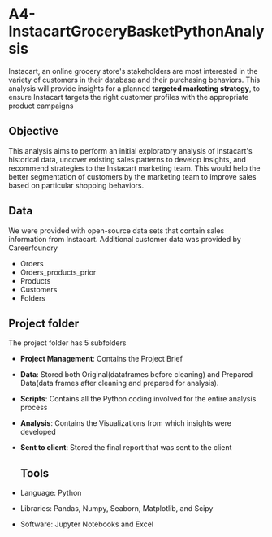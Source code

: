 # A4-InstacartGroceryBasketPythonAnalysis
Instacart, an online grocery store's stakeholders are most interested in the variety of customers in their database and their purchasing behaviors. This analysis will provide insights for a planned **targeted marketing strategy**, to ensure Instacart targets the right customer profiles with the appropriate product campaigns

## Objective
This analysis aims to perform an initial exploratory analysis of Instacart's historical data, uncover existing sales patterns to develop insights, and recommend strategies to the Instacart marketing team. This would help the better segmentation of customers by the marketing team to improve sales based on particular shopping behaviors.

## Data
We were provided with open-source data sets that contain sales information from Instacart. Additional customer data was provided by Careerfoundry

- Orders
- Orders_products_prior
- Products
- Customers
- Folders

## Project folder 
The project folder has 5 subfolders
- **Project Management**: Contains the Project Brief
- **Data**: Stored both Original(dataframes before cleaning) and Prepared Data(data frames after cleaning and prepared for analysis). 
- **Scripts**: Contains all the Python coding involved for the entire analysis process
- **Analysis**: Contains the Visualizations from which insights were developed
- **Sent to client**: Stored the final report that was sent to the client

  ## Tools
- Language: Python
- Libraries: Pandas, Numpy, Seaborn, Matplotlib, and Scipy
- Software: Jupyter Notebooks and Excel
